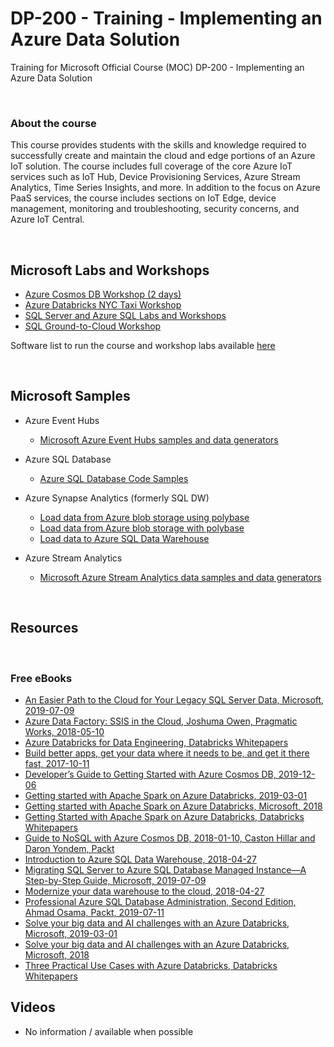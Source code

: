 # DP-200 - Training - Implementing an Azure Data Solution
Training for Microsoft Official Course (MOC) DP-200 - Implementing an Azure Data Solution


<br>


### About the course
This course provides students with the skills and knowledge required to successfully create and maintain the cloud and edge portions of an Azure IoT solution. The course includes full coverage of the core Azure IoT services such as IoT Hub, Device Provisioning Services, Azure Stream Analytics, Time Series Insights, and more. In addition to the focus on Azure PaaS services, the course includes sections on IoT Edge, device management, monitoring and troubleshooting, security concerns, and Azure IoT Central.

<br>

## Microsoft Labs and Workshops
* [Azure Cosmos DB Workshop (2 days)](https://cosmosdb.github.io/labs/)
* [Azure Databricks NYC Taxi Workshop](https://github.com/microsoft/Azure-Databricks-NYC-Taxi-Workshop)
* [SQL Server and Azure SQL Labs and Workshops](https://github.com/microsoft/sqlworkshops)
* [SQL Ground-to-Cloud Workshop](https://github.com/microsoft/sqlworkshops/tree/master/SQLGroundToCloud)

 Software list to run the course and workshop labs available [here](./Lab-Setup.md)

<br>

## Microsoft Samples
 * Azure Event Hubs
    * [Microsoft Azure Event Hubs samples and data generators](https://github.com/Azure/azure-event-hubs/tree/master/samples)
 * Azure SQL Database
    * [Azure SQL Database Code Samples](https://github.com/Azure/azure-sql-database-samples)
 * Azure Synapse Analytics (formerly SQL DW)
    * [Load data from Azure blob storage using polybase](https://docs.microsoft.com/en-us/azure/sql-data-warehouse/load-data-from-azure-blob-storage-using-polybase) 
     * [Load data from Azure blob storage with polybase](https://docs.microsoft.com/en-us/azure/sql-data-warehouse/sql-data-warehouse-load-from-azure-blob-storage-with-polybase)
     * [Load data to Azure SQL Data Warehouse](https://docs.microsoft.com/en-us/azure/sql-data-warehouse/load-data-wideworldimportersdw)
 
 * Azure Stream Analytics
    * [Microsoft Azure Stream Analytics data samples and data generators](https://github.com/Azure/azure-stream-analytics)


<br>

## Resources

<br>

### Free eBooks
* [An Easier Path to the Cloud for Your Legacy SQL Server Data, Microsoft, 2019-07-09](https://azure.microsoft.com/en-us/resources/easier-path-to-cloud-for-legacy-sql-server/)
* [Azure Data Factory: SSIS in the Cloud, Joshuma Owen, Pragmatic Works, 2018-05-10](https://azure.microsoft.com/en-us/resources/azure-data-factory-ssis-in-the-cloud/)
* [Azure Databricks for Data Engineering, Databricks Whitepapers](https://pages.databricks.com/AzureDatabricks-DE.html)
* [Build better apps, get your data where it needs to be, and get it there fast, 2017-10-11](https://azure.microsoft.com/en-us/resources/cosmosdb-modern-apps-big-data-global-scale/)
* [Developer’s Guide to Getting Started with Azure Cosmos DB, 2019-12-06](https://azure.microsoft.com/en-us/resources/developer-s-guide-to-getting-started-with-azure-cosmos-db/)
* [Getting started with Apache Spark on Azure Databricks, 2019-03-01](https://azure.microsoft.com/en-us/resources/getting-started-with-apache-spark-on-azure-databricks/)
* [Getting started with Apache Spark on Azure Databricks, Microsoft, 2018](https://info.microsoft.com/ww-landing-getting-started-with-apache-spark-on-azure-databricks-ebook.html)
* [Getting Started with Apache Spark on Azure Databricks, Databricks Whitepapers](https://pages.databricks.com/GettingStartedSpark-AzureDatabricks.html)
* [Guide to NoSQL with Azure Cosmos DB, 2018-01-10, Caston Hillar and Daron Yondem, Packt](https://azure.microsoft.com/en-us/resources/guide-to-nosql-with-azure-cosmos-db/)
* [Introduction to Azure SQL Data Warehouse, 2018-04-27](https://azure.microsoft.com/en-us/resources/introduction-to-azure-sql-data-warehouse/)
* [Migrating SQL Server to Azure SQL Database Managed Instance—A Step-by-Step Guide, Microsoft, 2019-07-09](https://azure.microsoft.com/en-us/resources/migrating-sql-server-to-azure-sql-managed-instance-step-by-step/)
* [Modernize your data warehouse to the cloud, 2018-04-27](https://azure.microsoft.com/en-us/resources/modernize-your-data-warehouse-to-the-cloud/)
* [Professional Azure SQL Database Administration, Second Edition, Ahmad Osama, Packt, 2019-07-11](https://azure.microsoft.com/en-us/resources/professional-azure-sql-database-administration/)
* [Solve your big data and AI challenges with an Azure Databricks, Microsoft, 2019-03-01](https://azure.microsoft.com/en-us/resources/solve-your-big-data-and-ai-challenges-with-an-azure-databricks/)
* [Solve your big data and AI challenges with an Azure Databricks, Microsoft, 2018](https://info.microsoft.com/ww-landing-databricks-use-case-ebook.html)
* [Three Practical Use Cases with Azure Databricks, Databricks Whitepapers](https://pages.databricks.com/3UseCases-AzureDatabricks.html)


## Videos
 * No information / available when possible

